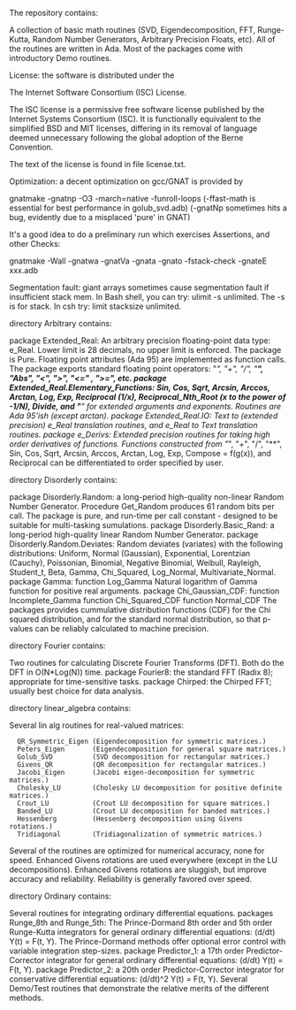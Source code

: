 
The repository contains:

   A collection of basic math routines (SVD, Eigendecomposition, FFT,
   Runge-Kutta, Random Number Generators, Arbitrary Precision Floats, etc).
   All of the routines are written in Ada. Most of the packages come
   with introductory Demo routines.

License: the software is distributed under the

   The Internet Software Consortium (ISC) License. 

   The ISC license is a permissive free software license published by the
   Internet Systems Consortium (ISC). It is functionally equivalent to the
   simplified BSD and MIT licenses, differing in its removal of language
   deemed unnecessary following the global adoption of the Berne Convention.

   The text of the license is found in file license.txt.

Optimization: a decent optimization on gcc/GNAT is provided by

   gnatmake -gnatnp -O3 -march=native -funroll-loops
     (-ffast-math is essential for best performance in golub_svd.adb)
     (-gnatNp sometimes hits a bug, evidently due to a misplaced 'pure' in GNAT)

It's a good idea to do a preliminary run which exercises Assertions,
and other Checks:

   gnatmake -Wall -gnatwa -gnatVa -gnata -gnato -fstack-check -gnateE xxx.adb

Segmentation fault: giant arrays sometimes cause segmentation fault if 
   insufficient stack mem. In Bash shell, you can try: ulimit -s unlimited.
   The -s is for stack. In csh try: limit stacksize unlimited.

directory Arbitrary contains:

   package Extended_Real:
      An arbitrary precision floating-point data type: e_Real. Lower limit
      is 28 decimals, no upper limit is enforced. The package is Pure. 
      Floating point attributes (Ada 95) are implemented as function calls.
      The package exports standard floating point operators:
      "*", "+", "/", "**", "Abs", "<", ">", "<=" , ">=", etc. 
   package Extended_Real.Elementary_Functions:
      Sin, Cos, Sqrt, Arcsin, Arccos, Arctan, Log, Exp, Reciprocal (1/x),
      Reciprocal_Nth_Root (x to the power of -1/N), Divide, and "**" for
      extended arguments and exponents. Routines are Ada 95'ish (except arctan).
   package Extended_Real.IO:
      Text to (extended precision) e_Real translation routines, and
      e_Real to Text translation routines.
   package e_Derivs:
      Extended precision routines for taking high order derivatives of
      functions.  Functions constructed from  "*", "+", "/", "**", Sin,
      Cos, Sqrt, Arcsin, Arccos, Arctan, Log, Exp, Compose = f(g(x)),
      and Reciprocal can be differentiated to order specified by user.
  
directory Disorderly contains:

   package Disorderly.Random:
      a long-period high-quality non-linear Random Number Generator.
      Procedure Get_Random produces 61 random bits per call. The package
      is pure, and run-time per call constant - designed to be suitable
      for multi-tasking sumulations.
   package Disorderly.Basic_Rand:
      a long-period high-quality linear Random Number Generator.
   package Disorderly.Random.Deviates:
      Random deviates (variates) with the following distributions:
      Uniform, Normal (Gaussian), Exponential, Lorentzian (Cauchy),
      Poissonian, Binomial, Negative Binomial, Weibull, Rayleigh, 
      Student_t, Beta, Gamma, Chi_Squared, Log_Normal, Multivariate_Normal.
   package Gamma:
      function Log_Gamma
      Natural logarithm of Gamma function for positive real arguments.
   package Chi_Gaussian_CDF:
      function Incomplete_Gamma
      function Chi_Squared_CDF
      function Normal_CDF
      The packages provides cummulative distribution functions (CDF) 
      for the Chi squared distribution, and for the standard normal 
      distribution, so that p-values can be reliably calculated
      to machine precision.
 

directory Fourier contains:

   Two routines for calculating Discrete Fourier Transforms (DFT).
   Both do the DFT in O(N*Log(N)) time.
   package Fourier8:
      the standard FFT (Radix 8); appropriate for time-sensitive tasks.
   package Chirped:
      the Chirped FFT; usually best choice for data analysis.


directory linear_algebra contains:

   Several lin alg routines for real-valued matrices:

      QR_Symmetric_Eigen (Eigendecomposition for symmetric matrices.)
      Peters_Eigen       (Eigendecomposition for general square matrices.)
      Golub_SVD          (SVD decomposition for rectangular matrices.)
      Givens_QR          (QR decomposition for rectangular matrices.)
      Jacobi_Eigen       (Jacobi eigen-decomposition for symmetric matrices.)
      Cholesky_LU        (Cholesky LU decomposition for positive definite matrices.)
      Crout_LU           (Crout LU decomposition for square matrices.)
      Banded_LU          (Crout LU decomposition for banded matrices.)
      Hessenberg         (Hessenberg decomposition using Givens rotations.)
      Tridiagonal        (Tridiagonalization of symmetric matrices.)

   Several of the routines are optimized for numerical accuracy, none
   for speed. Enhanced Givens rotations are used everywhere (except in the LU
   decompositions). Enhanced Givens rotations are sluggish, but improve
   accuracy and reliability. Reliability is generally favored over speed.

directory Ordinary contains:

   Several routines for integrating ordinary differential equations.
   packages Runge_8th and Runge_5th:
      The Prince-Dormand 8th order and 5th order Runge-Kutta integrators
      for general ordinary differential equations: (d/dt) Y(t) = F(t, Y).
      The Prince-Dormand methods offer optional error control with variable
      integration step-sizes.
   package Predictor_1:
      a 17th order Predictor-Corrector integrator for general ordinary
      differential equations: (d/dt) Y(t) = F(t, Y).
   package Predictor_2:
      a 20th order Predictor-Corrector integrator for conservative
      differential equations: (d/dt)^2 Y(t) = F(t, Y).
   Several Demo/Test routines that demonstrate the relative merits
      of the different methods.

